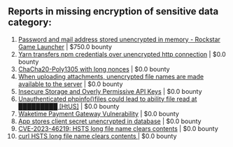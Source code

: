 ## Reports in missing encryption of sensitive data category:
1. [Password and mail address stored unencrypted in memory - Rockstar Game Launcher](https://hackerone.com/reports/1128357) | $750.0 bounty
2. [Yarn transfers npm credentials over unencrypted http connection](https://hackerone.com/reports/640904) | $0.0 bounty
3. [ChaCha20-Poly1305 with long nonces](https://hackerone.com/reports/506040) | $0.0 bounty
4. [When uploading attachments, unencrypted file names are made available to the server](https://hackerone.com/reports/1206799) | $0.0 bounty
5. [Insecure Storage and Overly Permissive API Keys](https://hackerone.com/reports/1283575) | $0.0 bounty
6. [Unauthenticated phpinfo()files could lead to ability file read at █████████  [HtUS]](https://hackerone.com/reports/1794884) | $0.0 bounty
7. [Waketime Payment Gateway Vulnerability](https://hackerone.com/reports/2097517) | $0.0 bounty
8. [App stores client secret unencrypted in database](https://hackerone.com/reports/1994328) | $0.0 bounty
9. [CVE-2023-46219: HSTS long file name clears contents](https://hackerone.com/reports/2236133) | $0.0 bounty
10. [curl HSTS long file name clears contents ](https://hackerone.com/reports/2279759) | $0.0 bounty